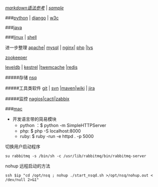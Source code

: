 *[markdown语法参考](markdown)*  |  *[sample](samplemarkdown)*

###[python](python)  | [django](django) | [w3c](w3c)

###[java](java)

###[linux](linux) | [shell](shell)

进一步整理
[apache](apache)| [mysql](mysql) | [nginx](nginx)| [php](php) |[lvs](lvs)

[zookeeper](zookeeper) 

[leveldb](leveldb) | [kestrel](kestrel) |[twemcache](twemcache) |[redis](redis)

#####存储
[nsq](nsq)

#####工具类软件
[git](git) | [svn](svn) |[maven](maven)|[wiki](wiki) | [jira](jira) 

#####监控
[nagios](nagios)|[cacti](cacit)|[zabbix](zabbix)

###[mac](mac)


- 开发语言带的简易模块
    - python ：$ python -m SimpleHTTPServer
    - php: $ php -S localhost:8000
    - ruby: $ ruby -run -e httpd . -p 5000

切换用户启动程序

`su rabbitmq -s /bin/sh -c /usr/lib/rabbitmq/bin/rabbitmq-server`

nohup  远程启动的方法

`ssh $ip "cd /opt/nsq ; nohup ./start_nsqd.sh >/opt/nsq/nohup.out < /dev/null 2>&1"`
